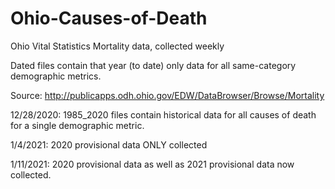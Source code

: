 # Ohio-Causes-of-Death
Ohio Vital Statistics Mortality data, collected weekly

Dated files contain that year (to date) only data for all same-category demographic metrics.

Source: http://publicapps.odh.ohio.gov/EDW/DataBrowser/Browse/Mortality

12/28/2020:
1985_2020 files contain historical data for all causes of death for a single demographic metric.

1/4/2021:
2020 provisional data ONLY collected

1/11/2021:
2020 provisional data as well as 2021 provisional data now collected.


